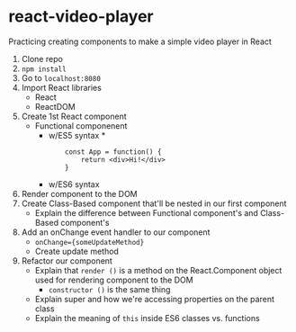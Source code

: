 # react-video-player

Practicing creating components to make a simple video player in React

1. Clone repo
2. `npm install`
4. Go to `localhost:8080`
5. Import React libraries
    * React
    * ReactDOM
6. Create 1st React component
    * Functional componenent
        * w/ES5 syntax
            *
            ```
                const App = function() {
                    return <div>Hi!</div>
                }
            ```
        * w/ES6 syntax
7. Render component to the DOM
8. Create Class-Based component that'll be nested in our first component
    * Explain the difference between Functional component's and Class-Based component's
9. Add an onChange event handler to our component
    * `onChange={someUpdateMethod}`
    * Create update method
10. Refactor our component
    * Explain that `render ()` is a method on the React.Component object used for rendering component to the DOM
        * `constructor ()` is the same thing
    * Explain super and how we're accessing properties on the parent class
    * Explain the meaning of `this` inside ES6 classes vs. functions